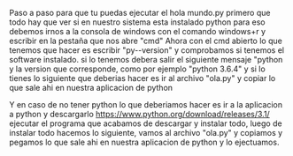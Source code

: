 Paso a paso para que tu puedas ejecutar el hola mundo.py
primero que todo hay que ver si en nuestro sistema esta instalado python para eso debemos irnos a la consola de windows con el comando windows+r y escribir en la pestaña que nos abre "cmd"
Ahora con el cmd abierto lo que tenemos que hacer es escribir "py--version" y comprobamos si tenemos el software instalado. si lo tenemos debera salir el siguiente mensaje "python y la version que corresponde, como por ejemplo "python 3.6.4"
y si lo tienes lo siguiente que deberias hacer es ir al archivo "ola.py" y copiar lo que sale ahi en nuestra aplicacion de python

Y en caso de no tener python lo que deberiamos hacer es ir a la aplicacion a python y descargarlo https://www.python.org/download/releases/3.1/
ejecutar el programa que acabamos de descargar y instalar todo, luego de instalar todo hacemos lo siguiente, vamos al archivo "ola.py" 
 y copiamos y pegamos lo que sale ahi en nuestra aplicacion de python y lo ejectuamos.


